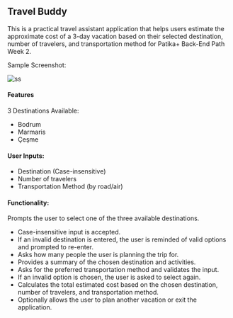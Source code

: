 ## Travel Buddy

This is a practical travel assistant application that helps users estimate the approximate cost of a 3-day vacation based on their selected destination, number of travelers, and transportation method for Patika+ Back-End Path Week 2.

Sample Screenshot:

![ss](https://github.com/user-attachments/assets/e8997f1f-38fc-47df-a582-298289dfd54f)

#### Features
3 Destinations Available:
- Bodrum
- Marmaris
- Çeşme
#### User Inputs:
- Destination (Case-insensitive)
- Number of travelers
- Transportation Method (by road/air)
#### Functionality:
Prompts the user to select one of the three available destinations.
- Case-insensitive input is accepted.
- If an invalid destination is entered, the user is reminded of valid options and prompted to re-enter.
- Asks how many people the user is planning the trip for.
- Provides a summary of the chosen destination and activities.
- Asks for the preferred transportation method and validates the input.
- If an invalid option is chosen, the user is asked to select again.
- Calculates the total estimated cost based on the chosen destination, number of travelers, and transportation method.
- Optionally allows the user to plan another vacation or exit the application.
